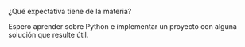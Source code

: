¿Qué expectativa tiene de la materia?

Espero aprender sobre Python e implementar un proyecto con alguna solución que resulte útil.
